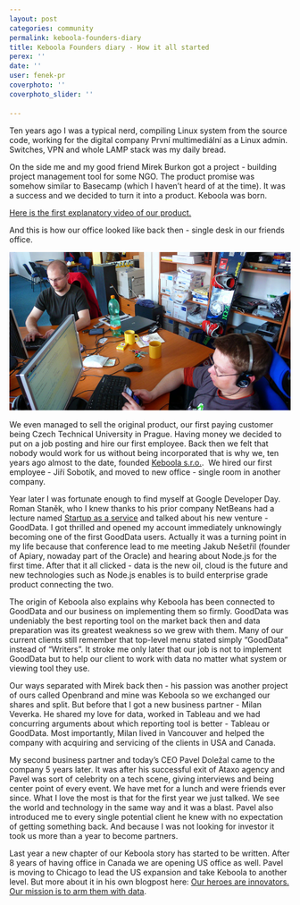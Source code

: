 ```yaml
---
layout: post
categories: community
permalink: keboola-founders-diary
title: Keboola Founders diary - How it all started
perex: ''
date: ''
user: fenek-pr
coverphoto: ''
coverphoto_slider: ''

---
```

Ten years ago I was a typical nerd, compiling Linux system from the source code, working for the digital company První multimediální as a Linux admin. Switches, VPN and whole LAMP stack was my daily bread.

On the side me and my good friend Mirek Burkon got a project - building project management tool for some NGO. The product promise was somehow similar to Basecamp (which I haven’t heard of at the time). It was a success and we decided to turn it into a product. Keboola was born.

[Here is the first explanatory video of our product.](https://drive.google.com/file/d/0B7Kh5AR6no_hVEVaVS1Kc3I1UkE/view?usp=sharing)

And this is how our office looked like back then - single desk in our friends office.

![](/uploads/imgArticleKeboola.jpg)

We even managed to sell the original product, our first paying customer being Czech Technical University in Prague. Having money we decided to put on a job posting and hire our first employee. Back then we felt that nobody would work for us without being incorporated that is why we, ten years ago almost to the date, founded [Keboola s.r.o.](https://photos.app.goo.gl/DXNizo1DSeBBYwJb7).  We hired our first employee - Jiří Sobotík, and moved to new office - single room in another company.

Year later I was fortunate enough to find myself at Google Developer Day. Roman Staněk, who I knew thanks to his prior company NetBeans had a lecture named [Startup as a service](https://www.youtube.com/watch?v=O2IBQiHfTsI) and talked about his new venture - GoodData. I got thrilled and opened my account immediately unknowingly becoming one of the first GoodData users. Actually it was a turning point in my life because that conference lead to me meeting Jakub Nešetřil (founder of Apiary, nowaday part of the Oracle) and hearing about Node.js for the first time. After that it all clicked - data is the new oil, cloud is the future and new technologies such as Node.js enables is to build enterprise grade product connecting the two.

The origin of Keboola also explains why Keboola has been connected to GoodData and our business on implementing them so firmly. GoodData was undeniably the best reporting tool on the market back then and data preparation was its greatest weakness so we grew with them. Many of our current clients still remember that top-level menu stated simply “GoodData” instead of “Writers”. It stroke me only later that our job is not to implement GoodData but to help our client to work with data no matter what system or viewing tool they use.

Our ways separated with Mirek back then - his passion was another project of ours called Openbrand and mine was Keboola so we exchanged our shares and split. But before that I got a new business partner - Milan Veverka. He shared my love for data, worked in Tableau and we had concurring arguments about which reporting tool is better - Tableau or GoodData. Most importantly, Milan lived in Vancouver and helped the company with acquiring and servicing of the clients in USA and Canada.

My second business partner and today’s CEO Pavel Doležal came to the company 5 years later. It was after his successful exit of Ataxo agency and Pavel was sort of celebrity on a tech scene, giving interviews and being center point of every event. We have met for a lunch and were friends ever since. What I love the most is that for the first year we just talked. We see the world and technology in the same way and it was a blast. Pavel also introduced me to every single potential client he knew with no expectation of getting something back. And because I was not looking for investor it took us more than a year to become partners.

Last year a new chapter of our Keboola story has started to be written. After 8 years of having office in Canada we are opening US office as well. Pavel is moving to Chicago to lead the US expansion and take Keboola to another level. But more about it in his own blogpost here: [Our heroes are innovators. Our mission is to arm them with data](https://docs.google.com/document/d/1I0k9lY9K3f0-Pz5ZJmQuZkmpN4WdKPMvXAVPfG6VWKM/edit).